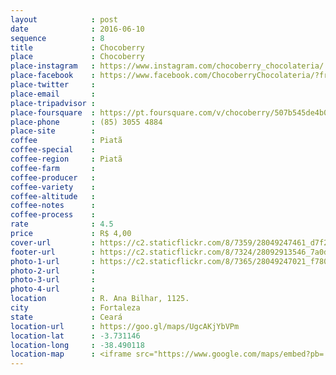 ```yaml
---
layout            : post
date              : 2016-06-10
sequence          : 8
title             : Chocoberry
place             : Chocoberry
place-instagram   : https://www.instagram.com/chocoberry_chocolateria/
place-facebook    : https://www.facebook.com/ChocoberryChocolateria/?fref=ts
place-twitter     : 
place-email       : 
place-tripadvisor : 
place-foursquare  : https://pt.foursquare.com/v/chocoberry/507b545de4b05b62b433fa92
place-phone       : (85) 3055 4884
place-site        : 
coffee            : Piatã
coffee-special    : 
coffee-region     : Piatã
coffee-farm       : 
coffee-producer   : 
coffee-variety    : 
coffee-altitude   : 
coffee-notes      : 
coffee-process    : 
rate              : 4.5
price             : R$ 4,00
cover-url         : https://c2.staticflickr.com/8/7359/28049247461_d7f29cb21a_o.jpg
footer-url        : https://c2.staticflickr.com/8/7324/28092913546_7a0d86d6f3_o.jpg
photo-1-url       : https://c2.staticflickr.com/8/7365/28049247021_f7806e6a93_o.jpg
photo-2-url       : 
photo-3-url       : 
photo-4-url       : 
location          : R. Ana Bilhar, 1125.
city              : Fortaleza
state             : Ceará
location-url      : https://goo.gl/maps/UgcAKjYbVPm
location-lat      : -3.731146
location-long     : -38.490118
location-map      : <iframe src="https://www.google.com/maps/embed?pb=!1m18!1m12!1m3!1d3981.3614392489935!2d-38.4922742857313!3d-3.731151844230104!2m3!1f0!2f0!3f0!3m2!1i1024!2i768!4f13.1!3m3!1m2!1s0x7c748794ea57539%3A0x675841f0c17362dc!2sChocoBerry+Chocolateria!5e0!3m2!1spt-BR!2sbr!4v1468163709766" width="100%" height="450" frameborder="0" style="border:0" scrolling="no"></iframe>
---
```

